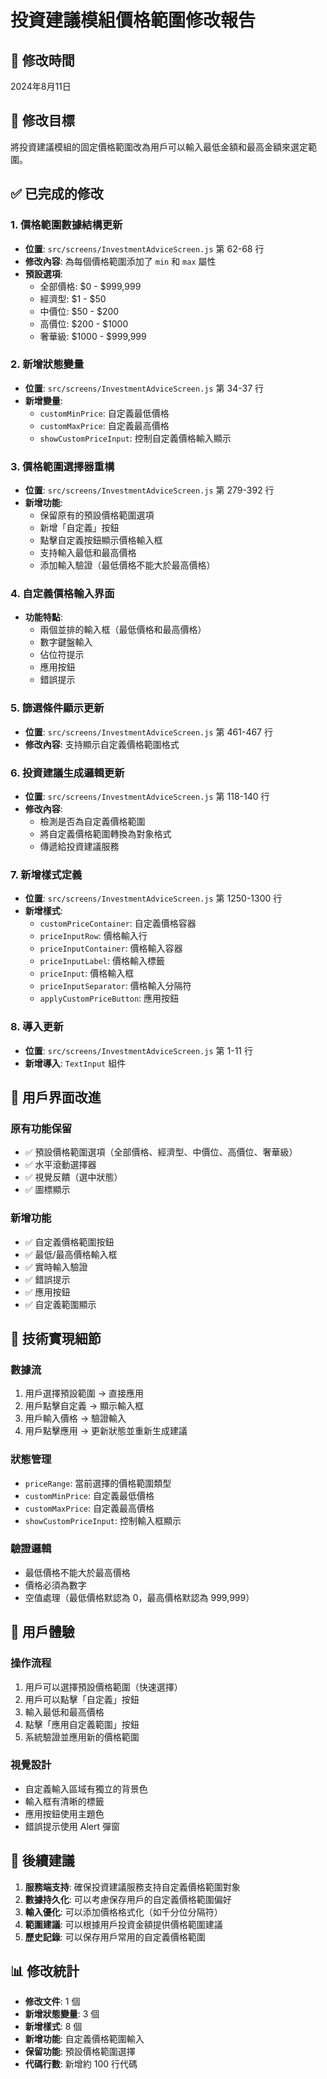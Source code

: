 # 投資建議模組價格範圍修改報告

## 📅 修改時間
2024年8月11日

## 🎯 修改目標
將投資建議模組的固定價格範圍改為用戶可以輸入最低金額和最高金額來選定範圍。

## ✅ 已完成的修改

### 1. 價格範圍數據結構更新
- **位置**: `src/screens/InvestmentAdviceScreen.js` 第 62-68 行
- **修改內容**: 為每個價格範圍添加了 `min` 和 `max` 屬性
- **預設選項**:
  - 全部價格: $0 - $999,999
  - 經濟型: $1 - $50
  - 中價位: $50 - $200
  - 高價位: $200 - $1000
  - 奢華級: $1000 - $999,999

### 2. 新增狀態變量
- **位置**: `src/screens/InvestmentAdviceScreen.js` 第 34-37 行
- **新增變量**:
  - `customMinPrice`: 自定義最低價格
  - `customMaxPrice`: 自定義最高價格
  - `showCustomPriceInput`: 控制自定義價格輸入顯示

### 3. 價格範圍選擇器重構
- **位置**: `src/screens/InvestmentAdviceScreen.js` 第 279-392 行
- **新增功能**:
  - 保留原有的預設價格範圍選項
  - 新增「自定義」按鈕
  - 點擊自定義按鈕顯示價格輸入框
  - 支持輸入最低和最高價格
  - 添加輸入驗證（最低價格不能大於最高價格）

### 4. 自定義價格輸入界面
- **功能特點**:
  - 兩個並排的輸入框（最低價格和最高價格）
  - 數字鍵盤輸入
  - 佔位符提示
  - 應用按鈕
  - 錯誤提示

### 5. 篩選條件顯示更新
- **位置**: `src/screens/InvestmentAdviceScreen.js` 第 461-467 行
- **修改內容**: 支持顯示自定義價格範圍格式

### 6. 投資建議生成邏輯更新
- **位置**: `src/screens/InvestmentAdviceScreen.js` 第 118-140 行
- **修改內容**: 
  - 檢測是否為自定義價格範圍
  - 將自定義價格範圍轉換為對象格式
  - 傳遞給投資建議服務

### 7. 新增樣式定義
- **位置**: `src/screens/InvestmentAdviceScreen.js` 第 1250-1300 行
- **新增樣式**:
  - `customPriceContainer`: 自定義價格容器
  - `priceInputRow`: 價格輸入行
  - `priceInputContainer`: 價格輸入容器
  - `priceInputLabel`: 價格輸入標籤
  - `priceInput`: 價格輸入框
  - `priceInputSeparator`: 價格輸入分隔符
  - `applyCustomPriceButton`: 應用按鈕

### 8. 導入更新
- **位置**: `src/screens/InvestmentAdviceScreen.js` 第 1-11 行
- **新增導入**: `TextInput` 組件

## 🎨 用戶界面改進

### 原有功能保留
- ✅ 預設價格範圍選項（全部價格、經濟型、中價位、高價位、奢華級）
- ✅ 水平滾動選擇器
- ✅ 視覺反饋（選中狀態）
- ✅ 圖標顯示

### 新增功能
- ✅ 自定義價格範圍按鈕
- ✅ 最低/最高價格輸入框
- ✅ 實時輸入驗證
- ✅ 錯誤提示
- ✅ 應用按鈕
- ✅ 自定義範圍顯示

## 🔧 技術實現細節

### 數據流
1. 用戶選擇預設範圍 → 直接應用
2. 用戶點擊自定義 → 顯示輸入框
3. 用戶輸入價格 → 驗證輸入
4. 用戶點擊應用 → 更新狀態並重新生成建議

### 狀態管理
- `priceRange`: 當前選擇的價格範圍類型
- `customMinPrice`: 自定義最低價格
- `customMaxPrice`: 自定義最高價格
- `showCustomPriceInput`: 控制輸入框顯示

### 驗證邏輯
- 最低價格不能大於最高價格
- 價格必須為數字
- 空值處理（最低價格默認為 0，最高價格默認為 999,999）

## 📱 用戶體驗

### 操作流程
1. 用戶可以選擇預設價格範圍（快速選擇）
2. 用戶可以點擊「自定義」按鈕
3. 輸入最低和最高價格
4. 點擊「應用自定義範圍」按鈕
5. 系統驗證並應用新的價格範圍

### 視覺設計
- 自定義輸入區域有獨立的背景色
- 輸入框有清晰的標籤
- 應用按鈕使用主題色
- 錯誤提示使用 Alert 彈窗

## 🔄 後續建議

1. **服務端支持**: 確保投資建議服務支持自定義價格範圍對象
2. **數據持久化**: 可以考慮保存用戶的自定義價格範圍偏好
3. **輸入優化**: 可以添加價格格式化（如千分位分隔符）
4. **範圍建議**: 可以根據用戶投資金額提供價格範圍建議
5. **歷史記錄**: 可以保存用戶常用的自定義價格範圍

## 📊 修改統計

- **修改文件**: 1 個
- **新增狀態變量**: 3 個
- **新增樣式**: 8 個
- **新增功能**: 自定義價格範圍輸入
- **保留功能**: 預設價格範圍選擇
- **代碼行數**: 新增約 100 行代碼
